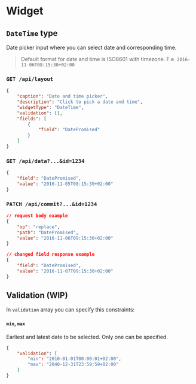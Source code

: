 # Widget

## `DateTime` type

Date picker input where you can select date and corresponding time.

> Default format for date and time is ISO8601 with timezone.
> F.e. `2016-11-06T08:15:30+02:00`

### `GET /api/layout`

```json
{
    "caption": "Date and time picker",
    "description": "Click to pick a date and time",
    "widgetType": "DateTime",
    "validation": [],
    "fields": [
        {
            "field": "DatePromised"
        }
    ]
}
```

### `GET /api/data?...&id=1234`

```json
{
    "field": "DatePromised",
    "value": "2016-11-05T08:15:30+02:00"
}
```

### `PATCH /api/commit?...&id=1234`

```json
// request body example
{
    "op": "replace",
    "path": "DatePromised",
    "value": "2016-11-06T09:15:30+02:00"
}
```
```json
// changed field response example
{
    "field": "DatePromised",
    "value": "2016-11-07T09:15:30+02:00"
}
```

## Validation (WIP)

In `validation` array you can specify this constraints:

#### `min`, `max`

Earliest and latest date to be selected. Only one can be specified.

```json
{
    "validation": [
        "min": "2010-01-01T00:00:01+02:00",
        "max": "2040-12-31T23:59:59+02:00"
    ]
}
```